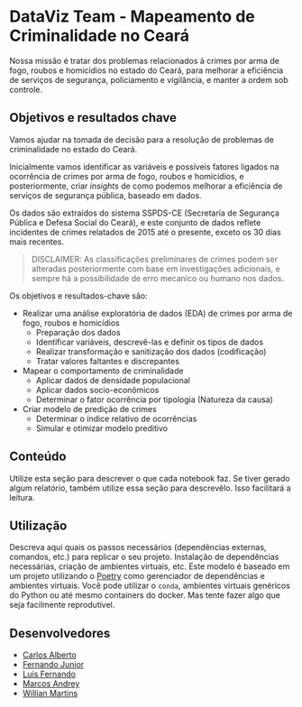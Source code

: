 # DataViz Team - Mapeamento de Criminalidade no Ceará

Nossa missão é tratar dos problemas relacionados à crimes por arma de fogo, roubos e homicídios no estado do Ceará, para melhorar a eficiência de serviços de segurança, policiamento e vigilância, e manter a ordem sob controle.

## Objetivos e resultados chave

Vamos ajudar na tomada de decisão para a resolução de problemas de criminalidade no estado do Ceará.

Inicialmente vamos identificar as variáveis e possíveis fatores ligados na ocorrência de crimes por arma de fogo, roubos e homicídios, e posteriormente, criar *insights* de como podemos melhorar a eficiência de serviços de segurança pública, baseado em dados.

Os dados são extraídos do sistema SSPDS-CE (Secretaría de Segurança Pública e Defesa Social do Ceará), e este conjunto de dados reflete incidentes de crimes relatados de 2015 até o presente, exceto os 30 dias mais recentes.

> DISCLAIMER: As classificações preliminares de crimes podem ser alteradas posteriormente com base em investigações adicionais, e sempre há a possibilidade de erro mecanico ou humano nos dados.

Os objetivos e resultados-chave são:

 - Realizar uma análise exploratória de dados (EDA) de crimes por arma de fogo, roubos e homicídios
    - Preparação dos dados 
    - Identificar variáveis, descrevê-las e definir os tipos de dados
    - Realizar transformação e sanitização dos dados (codificação)
    - Tratar valores faltantes e discrepantes
 - Mapear o comportamento de criminalidade
    - Aplicar dados de densidade populacional
    - Aplicar dados socio-econômicos
    - Determinar o fator ocorrência por tipologia (Natureza da causa)
 - Criar modelo de predição de crimes
    - Determinar o índice relativo de ocorrências
    - Simular e otimizar modelo preditivo


## Conteúdo

Utilize esta seção para descrever o que cada notebook faz. Se tiver gerado algum relatório, também utilize essa seção para descrevêlo. Isso facilitará a leitura.

## Utilização

Descreva aqui quais os passos necessários (dependências externas, comandos, etc.) para replicar o seu projeto. Instalação de dependências necessárias, criação de ambientes virtuais, etc. Este modelo é baseado em um projeto utilizando o [Poetry](https://python-poetry.org/) como gerenciador de dependências e ambientes virtuais. Você pode utilizar o `conda`, ambientes virtuais genéricos do Python ou até mesmo containers do docker. Mas tente fazer algo que seja facilmente reprodutível.

## Desenvolvedores
 - [Carlos Alberto](https://github.com/carloap)
 - [Fernando Junior](https://github.com/jfernandojr)
 - [Luis Fernando](https://github.com/LuisFernandoASilva)
 - [Marcos Andrey](https://github.com/marcosandrey85)
 - [Willian Martins](https://github.com/WIllianMartins2018)

